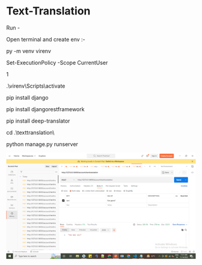 # Text-Translation


Run -

Open terminal and create env :-

  py -m venv virenv
  
  Set-ExecutionPolicy -Scope CurrentUser
  
  1
  
  .\virenv\Scripts\activate
  
  pip install django
  
  pip install djangorestframework
  
  pip install deep-translator
  
  cd .\texttranslation\
  
  python manage.py runserver
  
  
  ![alt text](https://github.com/patugosavi/Text-Translation/blob/main/TextTranslationss.png)
